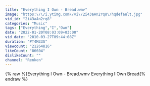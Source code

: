 ```yaml
---
title: "Everything I Own - Bread.wmv"
image: "https:\/\/i.ytimg.com\/vi\/2i43aAn2rq8\/hqdefault.jpg"
vid_id: "2i43aAn2rq8"
categories: "Music"
tags: ["Everything","I","Own"]
date: "2022-01-20T08:03:09+03:00"
vid_date: "2010-03-27T09:44:08Z"
duration: "PT4M33S"
viewcount: "21264816"
likeCount: "86604"
dislikeCount: ""
channel: "Renken"
---
```

{% raw %}Everything I Own - Bread.wmv Everything I Own Bread{% endraw %}
